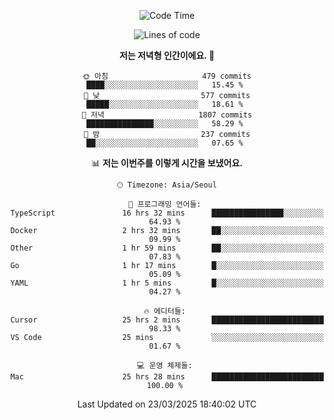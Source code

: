 <div align='center'>
 
<!--START_SECTION:waka-->
![Code Time](http://img.shields.io/badge/Code%20Time-4%2C229%20hrs%2026%20mins-blue)

![Lines of code](https://img.shields.io/badge/%EC%A0%80%EB%8A%94%20%EC%97%AC%ED%83%9C%EA%B9%8C%EC%A7%80%20-1.6%20million%20%EC%A4%84%EC%9D%98%20%EC%BD%94%EB%93%9C%EB%A5%BC%20%EC%9E%91%EC%84%B1%ED%96%88%EC%96%B4%EC%9A%94.-blue)

**저는 저녁형 인간이에요. 🦉** 

```text
🌞 아침                     479 commits         ████░░░░░░░░░░░░░░░░░░░░░   15.45 % 
🌆 낮　                     577 commits         █████░░░░░░░░░░░░░░░░░░░░   18.61 % 
🌃 저녁                     1807 commits        ███████████████░░░░░░░░░░   58.29 % 
🌙 밤　                     237 commits         ██░░░░░░░░░░░░░░░░░░░░░░░   07.65 % 
```


📊 **저는 이번주를 이렇게 시간을 보냈어요.** 

```text
🕑︎ Timezone: Asia/Seoul

💬 프로그래밍 언어들: 
TypeScript               16 hrs 32 mins      ████████████████░░░░░░░░░   64.93 % 
Docker                   2 hrs 32 mins       ██░░░░░░░░░░░░░░░░░░░░░░░   09.99 % 
Other                    1 hr 59 mins        ██░░░░░░░░░░░░░░░░░░░░░░░   07.83 % 
Go                       1 hr 17 mins        █░░░░░░░░░░░░░░░░░░░░░░░░   05.09 % 
YAML                     1 hr 5 mins         █░░░░░░░░░░░░░░░░░░░░░░░░   04.27 % 

🔥 에디터들: 
Cursor                   25 hrs 2 mins       █████████████████████████   98.33 % 
VS Code                  25 mins             ░░░░░░░░░░░░░░░░░░░░░░░░░   01.67 % 

💻 운영 체제들: 
Mac                      25 hrs 28 mins      █████████████████████████   100.00 % 
```


 Last Updated on 23/03/2025 18:40:02 UTC
<!--END_SECTION:waka-->
 </div>
<!---
Emewjin/Emewjin is a ✨ special ✨ repository because its `README.md` (this file) appears on your GitHub profile.
You can click the Preview link to take a look at your changes.
--->
